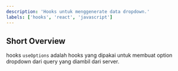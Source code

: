 ```yaml
---
description: 'Hooks untuk menggenerate data dropdown.'
labels: ['hooks', 'react', 'javascript']
---
```


## Short Overview

hooks `useOptions` adalah hooks yang dipakai untuk membuat option dropdown dari query yang diambil dari server.

